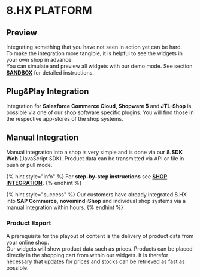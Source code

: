 # 8.HX PLATFORM

## Preview

Integrating something that you have not seen in action yet can be hard.   
To make the integration more tangible, it is helpful to see the widgets in your own shop in advance.  
You can simulate and preview all widgets with our demo mode. See section [**SANDBOX**](sandbox/demo-integration.md) for detailed instructions.

## Plug&Play Integration

Integration for **Salesforce Commerce Cloud, Shopware 5** and **JTL-Shop** is possible via one of our shop software specific plugins. You will find those in the respective app-stores of the shop systems.

## Manual Integration

Manual integration into a shop is very simple and is done via our **8.SDK Web** \(JavaScript SDK\). Product data can be transmitted via API or file in push or pull mode.

{% hint style="info" %}
For **step-by-step instructions** see [**SHOP INTEGRATION**](https://docs.8select.io/integration)**.**
{% endhint %}

{% hint style="success" %}
Our customers have already integrated 8.HX into **SAP Commerce**, **novomind iShop** and individual shop systems via a manual integration within hours.
{% endhint %}

### Product Export

A prerequisite for the playout of content is the delivery of product data from your online shop.   
Our widgets will show product data such as prices. Products can be placed directly in the shopping cart from within our widgets. It is therefor necessary that updates for prices and stocks can be retrieved as fast as possible.

